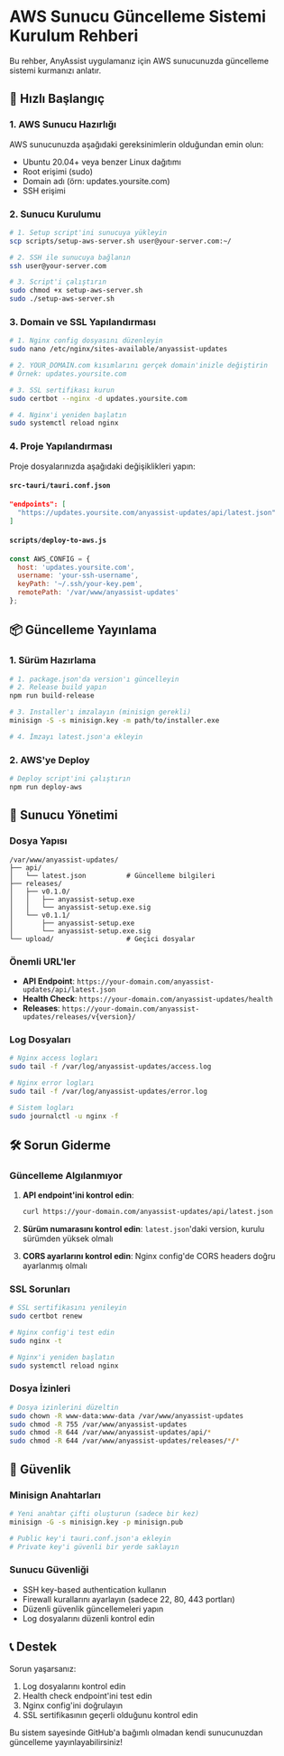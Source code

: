 # AWS Sunucu Güncelleme Sistemi Kurulum Rehberi

Bu rehber, AnyAssist uygulamanız için AWS sunucunuzda güncelleme sistemi kurmanızı anlatır.

## 🚀 Hızlı Başlangıç

### 1. AWS Sunucu Hazırlığı

AWS sunucunuzda aşağıdaki gereksinimlerin olduğundan emin olun:
- Ubuntu 20.04+ veya benzer Linux dağıtımı
- Root erişimi (sudo)
- Domain adı (örn: updates.yoursite.com)
- SSH erişimi

### 2. Sunucu Kurulumu

```bash
# 1. Setup script'ini sunucuya yükleyin
scp scripts/setup-aws-server.sh user@your-server.com:~/

# 2. SSH ile sunucuya bağlanın
ssh user@your-server.com

# 3. Script'i çalıştırın
sudo chmod +x setup-aws-server.sh
sudo ./setup-aws-server.sh
```

### 3. Domain ve SSL Yapılandırması

```bash
# 1. Nginx config dosyasını düzenleyin
sudo nano /etc/nginx/sites-available/anyassist-updates

# 2. YOUR_DOMAIN.com kısımlarını gerçek domain'inizle değiştirin
# Örnek: updates.yoursite.com

# 3. SSL sertifikası kurun
sudo certbot --nginx -d updates.yoursite.com

# 4. Nginx'i yeniden başlatın
sudo systemctl reload nginx
```

### 4. Proje Yapılandırması

Proje dosyalarınızda aşağıdaki değişiklikleri yapın:

#### `src-tauri/tauri.conf.json`
```json
"endpoints": [
  "https://updates.yoursite.com/anyassist-updates/api/latest.json"
]
```

#### `scripts/deploy-to-aws.js`
```javascript
const AWS_CONFIG = {
  host: 'updates.yoursite.com',
  username: 'your-ssh-username',
  keyPath: '~/.ssh/your-key.pem',
  remotePath: '/var/www/anyassist-updates'
};
```

## 📦 Güncelleme Yayınlama

### 1. Sürüm Hazırlama

```bash
# 1. package.json'da version'ı güncelleyin
# 2. Release build yapın
npm run build-release

# 3. Installer'ı imzalayın (minisign gerekli)
minisign -S -s minisign.key -m path/to/installer.exe

# 4. İmzayı latest.json'a ekleyin
```

### 2. AWS'ye Deploy

```bash
# Deploy script'ini çalıştırın
npm run deploy-aws
```

## 🔧 Sunucu Yönetimi

### Dosya Yapısı

```
/var/www/anyassist-updates/
├── api/
│   └── latest.json          # Güncelleme bilgileri
├── releases/
│   ├── v0.1.0/
│   │   ├── anyassist-setup.exe
│   │   └── anyassist-setup.exe.sig
│   └── v0.1.1/
│       ├── anyassist-setup.exe
│       └── anyassist-setup.exe.sig
└── upload/                  # Geçici dosyalar
```

### Önemli URL'ler

- **API Endpoint**: `https://your-domain.com/anyassist-updates/api/latest.json`
- **Health Check**: `https://your-domain.com/anyassist-updates/health`
- **Releases**: `https://your-domain.com/anyassist-updates/releases/v{version}/`

### Log Dosyaları

```bash
# Nginx access logları
sudo tail -f /var/log/anyassist-updates/access.log

# Nginx error logları
sudo tail -f /var/log/anyassist-updates/error.log

# Sistem logları
sudo journalctl -u nginx -f
```

## 🛠️ Sorun Giderme

### Güncelleme Algılanmıyor

1. **API endpoint'ini kontrol edin**:
   ```bash
   curl https://your-domain.com/anyassist-updates/api/latest.json
   ```

2. **Sürüm numarasını kontrol edin**: `latest.json`'daki version, kurulu sürümden yüksek olmalı

3. **CORS ayarlarını kontrol edin**: Nginx config'de CORS headers doğru ayarlanmış olmalı

### SSL Sorunları

```bash
# SSL sertifikasını yenileyin
sudo certbot renew

# Nginx config'i test edin
sudo nginx -t

# Nginx'i yeniden başlatın
sudo systemctl reload nginx
```

### Dosya İzinleri

```bash
# Dosya izinlerini düzeltin
sudo chown -R www-data:www-data /var/www/anyassist-updates
sudo chmod -R 755 /var/www/anyassist-updates
sudo chmod -R 644 /var/www/anyassist-updates/api/*
sudo chmod -R 644 /var/www/anyassist-updates/releases/*/*
```

## 🔐 Güvenlik

### Minisign Anahtarları

```bash
# Yeni anahtar çifti oluşturun (sadece bir kez)
minisign -G -s minisign.key -p minisign.pub

# Public key'i tauri.conf.json'a ekleyin
# Private key'i güvenli bir yerde saklayın
```

### Sunucu Güvenliği

- SSH key-based authentication kullanın
- Firewall kurallarını ayarlayın (sadece 22, 80, 443 portları)
- Düzenli güvenlik güncellemeleri yapın
- Log dosyalarını düzenli kontrol edin

## 📞 Destek

Sorun yaşarsanız:

1. Log dosyalarını kontrol edin
2. Health check endpoint'ini test edin
3. Nginx config'ini doğrulayın
4. SSL sertifikasının geçerli olduğunu kontrol edin

Bu sistem sayesinde GitHub'a bağımlı olmadan kendi sunucunuzdan güncelleme yayınlayabilirsiniz!
